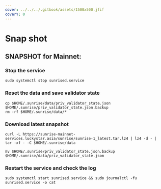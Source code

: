 ```yaml
---
cover: ../../../.gitbook/assets/1500x500.jfif
coverY: 0
---
```


# Snap shot

## SNAPSHOT for Mainnet:

### Stop the service

```
sudo systemctl stop sunrised.service
```

### Reset the data and save validator state

```
cp $HOME/.sunrise/data/priv_validator_state.json $HOME/.sunrise/priv_validator_state.json.backup
rm -rf $HOME/.sunrise/data/*
```

### Download latest snapshot

```
curl -L https://sunrise-mainnet-services.luckystar.asia/sunrise/sunrise-1_latest.tar.lz4 | lz4 -d - | tar -xf - -C $HOME/.sunrise/data
```

```
mv $HOME/.sunrise/priv_validator_state.json.backup $HOME/.sunrise/data/priv_validator_state.json
```

### Restart the service and check the log

```
sudo systemctl start sunrised.service && sudo journalctl -fu sunrised.service -o cat
```
